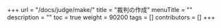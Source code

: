 +++
url = "/docs/judge/make/"
title = "裁判の作成"
menuTitle = ""
description = ""
toc = true
weight = 90200
tags = []
contributors = []
+++
